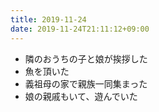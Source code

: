 ```yaml
---
title: 2019-11-24
date: 2019-11-24T21:11:12+09:00
---
```


- 隣のおうちの子と娘が挨拶した
- 魚を頂いた
- 義祖母の家で親族一同集まった
- 娘の親戚もいて、遊んでいた
